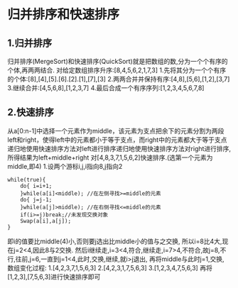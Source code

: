 归并排序和快速排序
===
## 1.归并排序
归并排序(MergeSort)和快速排序(QuickSort)就是把数组的数,分为一个个有序的个体,再两两结合.
对给定数组排序升序:[8,4,5,6,2,1,7,3]
1.先将其分为一个个有序的个体:[8],[4],[5].[6].[2].[1],[7],[3]
2.两两合并并保持有序:[4,8],[5,6],[1,2],[3,7]
3.继续合并:[4,5,6,8],[1,2,3,7]
4.最后合成一个有序序列:[1,2,3,4,5,6,7,8]

## 2.快速排序
从a[0:n-1]中选择一个元素作为middle，该元素为支点把余下的元素分割为两段left和right，使得left中的元素都小于等于支点，而right中的元素都大于等于支点
递归地使用快速排序方法对left进行排序递归地使用快速排序方法对right进行排序,
所得结果为left+middle+right
对[4,8,3,7,1,5,6,2]快速排序.(选第一个元素为middle,即4)
1.设两个游标i,j,i指向8,j指向2
```
while(true){
	do{ i=i+1;
	}while(a[i]<middle); //在左侧寻找>=middle的元素
	do{ j=j-1;
	}while(a[j]>middle); //在右侧寻找<=middle的元素
	if(i>=j)break;//未发现交换对象
	Swap(a[i],a[j]);
}
```
即i的值要比middle(4)小,否则要j选出比middle小的值与之交换,
所以i=8比4大,现在j=2<4,因此8与2交换.
然后i继续走,i=3<4,符合,继续走,i=7>4,不符合,故j=8,不行,往前,j=6,一直到j=1<4,此时,交换,继续,就i>j退出,
再将middle与此时j=1,交换,
数组变化过程:
1.[4,2,3,7,1,5,6,3]
2.[4,2,3,1,7,5,6,3]
3.[1,2,3,4,7,5,6,3]
再将[1,2,3],[7,5,6,3]进行快速排序即可





